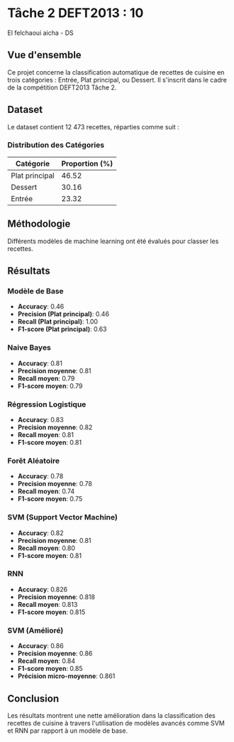 # Tâche 2 DEFT2013 : 10

El felchaoui aicha - DS

## Vue d'ensemble

Ce projet concerne la classification automatique de recettes de cuisine en trois catégories : Entrée, Plat principal, ou Dessert. Il s'inscrit dans le cadre de la compétition DEFT2013 Tâche 2.

## Dataset

Le dataset contient 12 473 recettes, réparties comme suit :

### Distribution des Catégories

| Catégorie      | Proportion (%) |
|----------------|----------------|
| Plat principal | 46.52          |
| Dessert        | 30.16          |
| Entrée         | 23.32          |

## Méthodologie

Différents modèles de machine learning ont été évalués pour classer les recettes.

## Résultats

### Modèle de Base

- **Accuracy**: 0.46
- **Precision (Plat principal)**: 0.46
- **Recall (Plat principal)**: 1.00
- **F1-score (Plat principal)**: 0.63

### Naive Bayes

- **Accuracy**: 0.81
- **Precision moyenne**: 0.81
- **Recall moyen**: 0.79
- **F1-score moyen**: 0.79

### Régression Logistique

- **Accuracy**: 0.83
- **Precision moyenne**: 0.82
- **Recall moyen**: 0.81
- **F1-score moyen**: 0.81

### Forêt Aléatoire

- **Accuracy**: 0.78
- **Precision moyenne**: 0.78
- **Recall moyen**: 0.74
- **F1-score moyen**: 0.75

### SVM (Support Vector Machine)

- **Accuracy**: 0.82
- **Precision moyenne**: 0.81
- **Recall moyen**: 0.80
- **F1-score moyen**: 0.81

### RNN

- **Accuracy**: 0.826
- **Precision moyenne**: 0.818
- **Recall moyen**: 0.813
- **F1-score moyen**: 0.815

### SVM (Amélioré)

- **Accuracy**: 0.86
- **Precision moyenne**: 0.86
- **Recall moyen**: 0.84
- **F1-score moyen**: 0.85
- **Précision micro-moyenne**: 0.861

## Conclusion

Les résultats montrent une nette amélioration dans la classification des recettes de cuisine à travers l'utilisation de modèles avancés comme SVM et RNN par rapport à un modèle de base.

